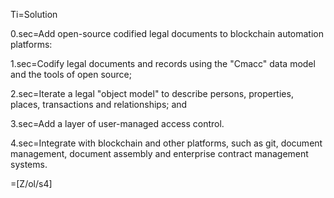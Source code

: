 Ti=Solution

0.sec=Add open-source codified legal documents to blockchain automation platforms:

1.sec=Codify legal documents and records using the "Cmacc" data model and the tools of open source;

2.sec=Iterate a legal "object model" to describe persons, properties, places, transactions and relationships; and

3.sec=Add a layer of user-managed access control.

4.sec=Integrate with blockchain and other platforms, such as git, document management, document assembly and enterprise contract management systems. 

=[Z/ol/s4]